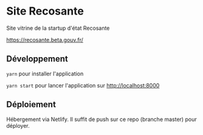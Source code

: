 # Site Recosante

Site vitrine de la startup d'état Recosante

https://recosante.beta.gouv.fr/

## Développement

`yarn` pour installer l'application

`yarn start` pour lancer l'application sur [http://localhost:8000](http://localhost:8000)

## Déploiement

Hébergement via Netlify. Il suffit de push sur ce repo (branche master) pour déployer.
